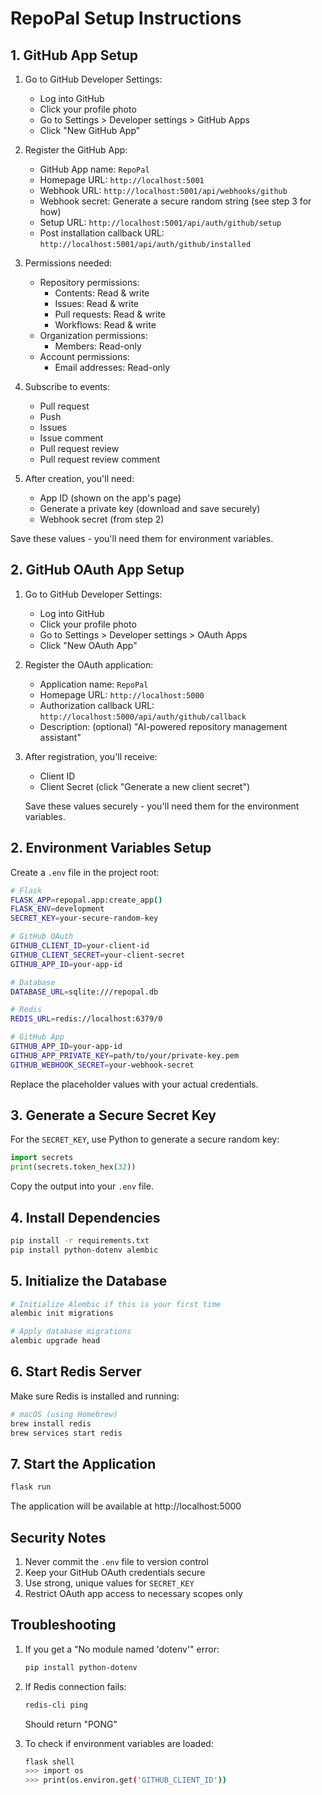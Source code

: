 # RepoPal Setup Instructions

## 1. GitHub App Setup

1. Go to GitHub Developer Settings:
   - Log into GitHub
   - Click your profile photo
   - Go to Settings > Developer settings > GitHub Apps
   - Click "New GitHub App"

2. Register the GitHub App:
   - GitHub App name: `RepoPal`
   - Homepage URL: `http://localhost:5001`
   - Webhook URL: `http://localhost:5001/api/webhooks/github`
   - Webhook secret: Generate a secure random string (see step 3 for how)
   - Setup URL: `http://localhost:5001/api/auth/github/setup`
   - Post installation callback URL: `http://localhost:5001/api/auth/github/installed`
   
3. Permissions needed:
   - Repository permissions:
     - Contents: Read & write
     - Issues: Read & write
     - Pull requests: Read & write
     - Workflows: Read & write
   - Organization permissions:
     - Members: Read-only
   - Account permissions:
     - Email addresses: Read-only

4. Subscribe to events:
   - Pull request
   - Push
   - Issues
   - Issue comment
   - Pull request review
   - Pull request review comment

5. After creation, you'll need:
   - App ID (shown on the app's page)
   - Generate a private key (download and save securely)
   - Webhook secret (from step 2)

Save these values - you'll need them for environment variables.

## 2. GitHub OAuth App Setup

1. Go to GitHub Developer Settings:
   - Log into GitHub
   - Click your profile photo
   - Go to Settings > Developer settings > OAuth Apps
   - Click "New OAuth App"

2. Register the OAuth application:
   - Application name: `RepoPal`
   - Homepage URL: `http://localhost:5000`
   - Authorization callback URL: `http://localhost:5000/api/auth/github/callback`
   - Description: (optional) "AI-powered repository management assistant"

3. After registration, you'll receive:
   - Client ID
   - Client Secret (click "Generate a new client secret")

   Save these values securely - you'll need them for the environment variables.

## 2. Environment Variables Setup

Create a `.env` file in the project root:

```bash
# Flask
FLASK_APP=repopal.app:create_app()
FLASK_ENV=development
SECRET_KEY=your-secure-random-key

# GitHub OAuth
GITHUB_CLIENT_ID=your-client-id
GITHUB_CLIENT_SECRET=your-client-secret
GITHUB_APP_ID=your-app-id

# Database
DATABASE_URL=sqlite:///repopal.db

# Redis
REDIS_URL=redis://localhost:6379/0

# GitHub App
GITHUB_APP_ID=your-app-id
GITHUB_APP_PRIVATE_KEY=path/to/your/private-key.pem
GITHUB_WEBHOOK_SECRET=your-webhook-secret
```

Replace the placeholder values with your actual credentials.

## 3. Generate a Secure Secret Key

For the `SECRET_KEY`, use Python to generate a secure random key:

```python
import secrets
print(secrets.token_hex(32))
```

Copy the output into your `.env` file.

## 4. Install Dependencies

```bash
pip install -r requirements.txt
pip install python-dotenv alembic
```

## 5. Initialize the Database

```bash
# Initialize Alembic if this is your first time
alembic init migrations

# Apply database migrations
alembic upgrade head
```

## 6. Start Redis Server

Make sure Redis is installed and running:

```bash
# macOS (using Homebrew)
brew install redis
brew services start redis
```

## 7. Start the Application

```bash
flask run
```

The application will be available at http://localhost:5000

## Security Notes

1. Never commit the `.env` file to version control
2. Keep your GitHub OAuth credentials secure
3. Use strong, unique values for `SECRET_KEY`
4. Restrict OAuth app access to necessary scopes only

## Troubleshooting

1. If you get a "No module named 'dotenv'" error:
   ```bash
   pip install python-dotenv
   ```

2. If Redis connection fails:
   ```bash
   redis-cli ping
   ```
   Should return "PONG"

3. To check if environment variables are loaded:
   ```bash
   flask shell
   >>> import os
   >>> print(os.environ.get('GITHUB_CLIENT_ID'))
   ```
